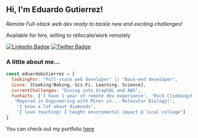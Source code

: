 
<h2> Hi, I'm Eduardo Gutierrez!</h2>

<p><em>Remote Full-stack web dev ready to tackle new and exciting challenges! </em></p>
<p> Available for hire, willing to rellocate/work remotely</p>

[![Linkedin Badge](https://img.shields.io/badge/-Eduardo%20Gutierrez-blue?style=flat-square&logo=Linkedin&logoColor=white&link=https://www.linkedin.com/in/eduardgutierrezpulido)](https://www.linkedin.com/in/eduardgutierrezpulido/)
[![Twitter Badge](https://img.shields.io/badge/-@eduardo_gtzp_-1ca0f1?style=flat-square&labelColor=1ca0f1&logo=twitter&logoColor=white&link=https://twitter.com/eduardo_gtzp)](https://twitter.com/eduardo_gtzp)


### A little about me...  

```javascript
const eduardoGutierrez = {
  lookingFor: "Full-stack web developer" || "Back-end developer",
  iLove: [Cooking/Baking, Sci-Fi, Learning, Science],
  currentChallenges: "Diving into GraphQL and AWS",
  funFacts: ['I have 1 year of remote dev experience', 'Rock Climbing/Bouldering adventurer',
   'Mayored in Engineering with Minor in... Molecular Biology!',
    'I know a lot about diamonds',
    'I love teaching! I taught enviromental impact @ local college']
}
```

<p>You can check out my portfolio <a href="">here</a></p>
